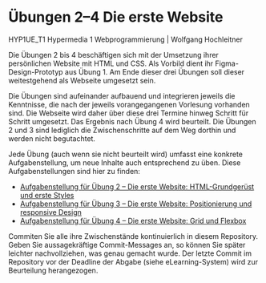 # Übungen 2–4 Die erste Website
HYP1UE_T1 Hypermedia 1 Webprogrammierung | Wolfgang Hochleitner

Die Übungen 2 bis 4 beschäftigen sich mit der Umsetzung ihrer persönlichen Website mit HTML und CSS. Als Vorbild dient ihr Figma-Design-Prototyp aus Übung 1. Am Ende dieser drei Übungen soll dieser weitestgehend als Webseite umgesetzt sein.

Die Übungen sind aufeinander aufbauend und integrieren jeweils die Kenntnisse, die nach der jeweils vorangegangenen Vorlesung vorhanden sind. Die Webseite wird daher über diese drei Termine hinweg Schritt für Schritt umgesetzt. Das Ergebnis nach Übung 4 wird beurteilt. Die Übungen 2 und 3 sind lediglich die Zwischenschritte auf dem Weg dorthin und werden nicht begutachtet.

Jede Übung (auch wenn sie nicht beurteilt wird) umfasst eine konkrete Aufgabenstellung, um neue Inhalte auch entsprechend zu üben. Diese Aufgabenstellungen sind hier zu finden:

- [Aufgabenstellung für Übung 2 – Die erste Website: HTML-Grundgerüst und erste Styles](README-ue02.md)
- [Aufgabenstellung für Übung 3 – Die erste Website: Positionierung und responsive Design](README-ue03.md)
- [Aufgabenstellung für Übung 4 – Die erste Website: Grid und Flexbox](README-ue04.md)

Commiten Sie alle ihre Zwischenstände kontinuierlich in diesem Repository. Geben Sie aussagekräftige Commit-Messages an, so können Sie später leichter nachvollziehen, was genau gemacht wurde. Der letzte Commit im Repository vor der Deadline der Abgabe (siehe eLearning-System) wird zur Beurteilung herangezogen.

